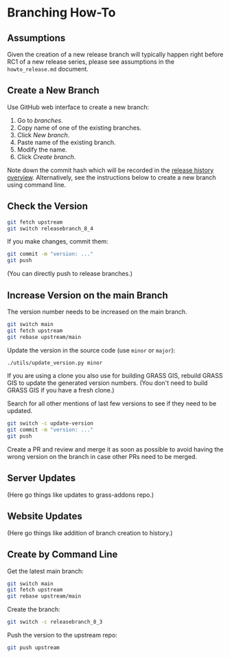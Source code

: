 # Branching How-To

## Assumptions

Given the creation of a new release branch will typically happen right
before RC1 of a new release series, please see assumptions in the
`howto_release.md` document.

## Create a New Branch

Use GitHub web interface to create a new branch:

1. Go to _branches_.
2. Copy name of one of the existing branches.
3. Click _New branch_.
4. Paste name of the existing branch.
5. Modify the name.
6. Click _Create branch_.

Note down the commit hash which will be recorded in the [release history overview](https://grass.osgeo.org/about/history/releases/).
Alternatively, see the instructions below to create a new branch using command line.

## Check the Version

```bash
git fetch upstream
git switch releasebranch_8_4
```

If you make changes, commit them:

```bash
git commit -m "version: ..."
git push
```

(You can directly push to release branches.)

## Increase Version on the main Branch

The version number needs to be increased on the main branch.

```bash
git switch main
git fetch upstream
git rebase upstream/main
```

Update the version in the source code (use `minor` or `major`):

```bash
./utils/update_version.py minor
```

If you are using a clone you also use for building GRASS GIS,
rebuild GRASS GIS to update the generated version numbers.
(You don't need to build GRASS GIS if you have a fresh clone.)

Search for all other mentions of last few versions to see if they need to be updated.

```bash
git switch -c update-version
git commit -m "version: ..."
git push
```

Create a PR and review and merge it as soon as possible to avoid having
the wrong version on the branch in case other PRs need to be merged.

## Server Updates

(Here go things like updates to grass-addons repo.)

## Website Updates

(Here go things like addition of branch creation to history.)

## Create by Command Line

Get the latest main branch:

```bash
git switch main
git fetch upstream
git rebase upstream/main
```

Create the branch:

```bash
git switch -c releasebranch_8_3
```

Push the version to the upstream repo:

```bash
git push upstream
